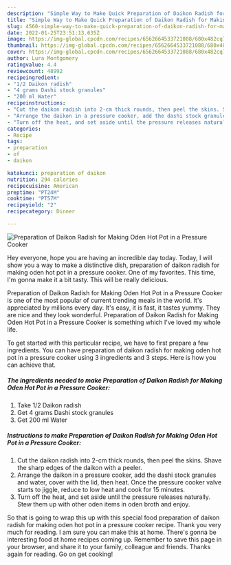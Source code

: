 ```yaml
---
description: "Simple Way to Make Quick Preparation of Daikon Radish for Making Oden Hot Pot in a Pressure Cooker"
title: "Simple Way to Make Quick Preparation of Daikon Radish for Making Oden Hot Pot in a Pressure Cooker"
slug: 4560-simple-way-to-make-quick-preparation-of-daikon-radish-for-making-oden-hot-pot-in-a-pressure-cooker
date: 2022-01-25T23:51:13.635Z
image: https://img-global.cpcdn.com/recipes/6562664533721088/680x482cq70/preparation-of-daikon-radish-for-making-oden-hot-pot-in-a-pressure-cooker-recipe-main-photo.jpg
thumbnail: https://img-global.cpcdn.com/recipes/6562664533721088/680x482cq70/preparation-of-daikon-radish-for-making-oden-hot-pot-in-a-pressure-cooker-recipe-main-photo.jpg
cover: https://img-global.cpcdn.com/recipes/6562664533721088/680x482cq70/preparation-of-daikon-radish-for-making-oden-hot-pot-in-a-pressure-cooker-recipe-main-photo.jpg
author: Lura Montgomery
ratingvalue: 4.4
reviewcount: 48992
recipeingredient:
- "1/2 Daikon radish"
- "4 grams Dashi stock granules"
- "200 ml Water"
recipeinstructions:
- "Cut the daikon radish into 2-cm thick rounds, then peel the skins. Shave the sharp edges of the daikon with a peeler."
- "Arrange the daikon in a pressure cooker, add the dashi stock granules and water, cover with the lid, then heat. Once the pressure cooker valve starts to jiggle, reduce to low heat and cook for 15 minutes."
- "Turn off the heat, and set aside until the pressure releases naturally. Stew them up with other oden items in oden broth and enjoy."
categories:
- Recipe
tags:
- preparation
- of
- daikon

katakunci: preparation of daikon 
nutrition: 294 calories
recipecuisine: American
preptime: "PT24M"
cooktime: "PT57M"
recipeyield: "2"
recipecategory: Dinner

---
```



![Preparation of Daikon Radish for Making Oden Hot Pot in a Pressure Cooker](https://img-global.cpcdn.com/recipes/6562664533721088/680x482cq70/preparation-of-daikon-radish-for-making-oden-hot-pot-in-a-pressure-cooker-recipe-main-photo.jpg)

Hey everyone, hope you are having an incredible day today. Today, I will show you a way to make a distinctive dish, preparation of daikon radish for making oden hot pot in a pressure cooker. One of my favorites. This time, I'm gonna make it a bit tasty. This will be really delicious.

Preparation of Daikon Radish for Making Oden Hot Pot in a Pressure Cooker is one of the most popular of current trending meals in the world. It's appreciated by millions every day. It's easy, it is fast, it tastes yummy. They are nice and they look wonderful. Preparation of Daikon Radish for Making Oden Hot Pot in a Pressure Cooker is something which I've loved my whole life.




To get started with this particular recipe, we have to first prepare a few ingredients. You can have preparation of daikon radish for making oden hot pot in a pressure cooker using 3 ingredients and 3 steps. Here is how you can achieve that.

<!--inarticleads1-->

##### The ingredients needed to make Preparation of Daikon Radish for Making Oden Hot Pot in a Pressure Cooker:

1. Take 1/2 Daikon radish
1. Get 4 grams Dashi stock granules
1. Get 200 ml Water




<!--inarticleads2-->

##### Instructions to make Preparation of Daikon Radish for Making Oden Hot Pot in a Pressure Cooker:

1. Cut the daikon radish into 2-cm thick rounds, then peel the skins. Shave the sharp edges of the daikon with a peeler.
1. Arrange the daikon in a pressure cooker, add the dashi stock granules and water, cover with the lid, then heat. Once the pressure cooker valve starts to jiggle, reduce to low heat and cook for 15 minutes.
1. Turn off the heat, and set aside until the pressure releases naturally. Stew them up with other oden items in oden broth and enjoy.




So that is going to wrap this up with this special food preparation of daikon radish for making oden hot pot in a pressure cooker recipe. Thank you very much for reading. I am sure you can make this at home. There's gonna be interesting food at home recipes coming up. Remember to save this page in your browser, and share it to your family, colleague and friends. Thanks again for reading. Go on get cooking!
